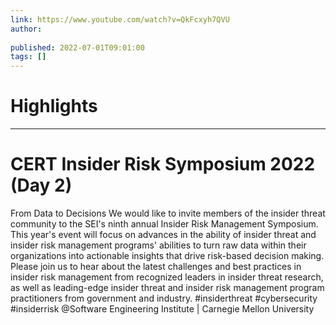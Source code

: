 ```yaml
---
link: https://www.youtube.com/watch?v=QkFcxyh7QVU
author: 
   
published: 2022-07-01T09:01:00
tags: []
---
```

# Highlights


---
# CERT Insider Risk Symposium 2022 (Day 2)
From Data to Decisions We would like to invite members of the insider threat community to the SEI's ninth annual Insider Risk Management Symposium. This year's event will focus on advances in the ability of insider threat and insider risk management programs' abilities to turn raw data within their organizations into actionable insights that drive risk-based decision making. Please join us to hear about the latest challenges and best practices in insider risk management from recognized leaders in insider threat research, as well as leading-edge insider threat and insider risk management program practitioners from government and industry. #insiderthreat #cybersecurity #insiderrisk @Software Engineering Institute | Carnegie Mellon University